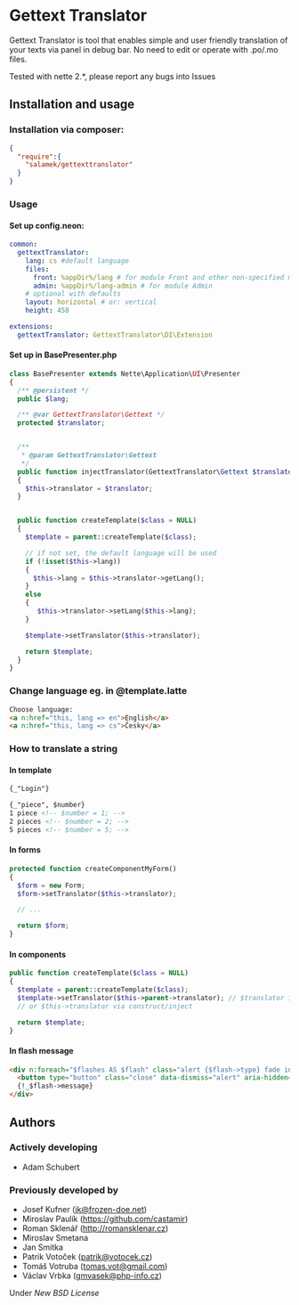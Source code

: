# Gettext Translator

Gettext Translator is tool that enables simple and user friendly translation of your texts via panel in debug bar. No need to edit or operate with .po/.mo files.

Tested with nette 2.*, please report any bugs into Issues

## Installation and usage

### Installation via composer:

```json
{
  "require":{
    "salamek/gettexttranslator"
  }
}
```

### Usage

#### Set up config.neon:

```yaml
common:
  gettextTranslator:
    lang: cs #default language
    files:
      front: %appDir%/lang # for module Front and other non-specified modules
      admin: %appDir%/lang-admin # for module Admin
    # optional with defaults
    layout: horizontal # or: vertical
    height: 450

extensions:
  gettextTranslator: GettextTranslator\DI\Extension
```

#### Set up in BasePresenter.php

```PHP
class BasePresenter extends Nette\Application\UI\Presenter
{
  /** @persistent */
  public $lang;

  /** @var GettextTranslator\Gettext */
  protected $translator;


  /**
   * @param GettextTranslator\Gettext
   */
  public function injectTranslator(GettextTranslator\Gettext $translator)
  {
    $this->translator = $translator;
  }


  public function createTemplate($class = NULL)
  {
    $template = parent::createTemplate($class);

    // if not set, the default language will be used
    if (!isset($this->lang)) 
    {
      $this->lang = $this->translator->getLang();
    } 
    else 
    {
       $this->translator->setLang($this->lang);
    }

    $template->setTranslator($this->translator);

    return $template;
  }
}
```

### Change language eg. in @template.latte

```HTML
Choose language:
<a n:href="this, lang => en">English</a>
<a n:href="this, lang => cs">Česky</a>
```

### How to translate a string

#### In template

```HTML
{_"Login"}

{_"piece", $number}
1 piece <!-- $number = 1; -->
2 pieces <!-- $number = 2; -->
5 pieces <!-- $number = 5; -->
```

#### In forms

```PHP
protected function createComponentMyForm()
{
  $form = new Form;
  $form->setTranslator($this->translator);

  // ...

  return $form;
}
```

#### In components

```PHP
public function createTemplate($class = NULL)
{
  $template = parent::createTemplate($class);
  $template->setTranslator($this->parent->translator); // $translator in presenter has to be public
  // or $this->translator via construct/inject

  return $template;
}
```

#### In flash message

```HTML
<div n:foreach="$flashes AS $flash" class="alert {$flash->type} fade in">
  <button type="button" class="close" data-dismiss="alert" aria-hidden="true">×</button>
  {!_$flash->message}
</div>
```

## Authors

### Actively developing

- Adam Schubert

### Previously developed by

- Josef Kufner (jk@frozen-doe.net)
- Miroslav Paulík (https://github.com/castamir)
- Roman Sklenář (http://romansklenar.cz)
- Miroslav Smetana
- Jan Smitka
- Patrik Votoček (patrik@votocek.cz)
- Tomáš Votruba (tomas.vot@gmail.com)
- Václav Vrbka (gmvasek@php-info.cz)


Under *New BSD License*
